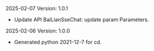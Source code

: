 2025-02-07 Version: 1.0.1
- Update API BaiLianSseChat: update param Parameters.


2025-02-06 Version: 1.0.0
- Generated python 2021-12-7 for cd.

